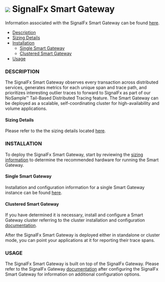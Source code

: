 # ![](https://github.com/signalfx/integrations/blob/master/signalfx-smart-gateway/img/integration_smartgateway.png) SignalFx Smart Gateway

Information associated with the SignalFx Smart Gateway can be found <a target="_blank" href="https://github.com/signalfx/integrations/tree/release/signalfx-smart-gateway">here</a>.

- [Description](#description)
- [Sizing Details](#sizing-details)
- [Installation](#installation)
    - [Single Smart Gateway](#single-smart-gateway)
    - [Clustered Smart Gateway](#clustered-smart-gateway)
- [Usage](#usage)

### DESCRIPTION

The SignalFx Smart Gateway observes every transaction across distributed services, generates metrics for each unique span and trace path, and prioritizes interesting outlier traces to forward to SignalFx as part of our NoSample™ Tail-Based Distributed Tracing feature. The Smart Gateway can be deployed as a scalable, self-coordinating cluster for high-availability and volume applications.

#### Sizing Details

Please refer to the the sizing details located <a target="_blank" href="https://docs.signalfx.com/en/latest/apm/apm-deployment/smart-gateway.html#instance-sizing">here</a>.

### INSTALLATION

To deploy the SignalFx Smart Gateway, start by reviewing the <a target="_blank" href="https://docs.signalfx.com/en/latest/apm/apm-deployment/smart-gateway.html#instance-sizing">sizing information</a> to determine the recommended hardware for running the Smart Gateway.

#### Single Smart Gateway

Installation and configuration information for a single Smart Gateway instance can be found <a target="_blank" href="https://docs.signalfx.com/en/latest/apm/apm-deployment/smart-gateway.html#install-and-configure-the-smart-gateway">here</a>.

#### Clustered Smart Gateway

If you have determined it is necessary, install and configure a Smart Gateway cluster referring to the cluster installation and configuration  <a target="_blank" href="https://docs.signalfx.com/en/latest/apm/apm-deployment/smart-gateway.html#install-and-configure-a-clustered-smart-gateway">documentation</a>.

After the SignalFx Smart Gateway is deployed either in standalone or cluster mode, you can point your applications at it for reporting their trace spans.

### USAGE

The SignalFx Smart Gateway is built on top of the SignalFx Gateway.  Please refer to the SignalFx Gateway <a target="_blank" href="https://docs.signalfx.com/en/latest/integrations/integrations-reference/integrations.signalfx.gateway.html">documentation</a> after configuring the SignalFx Smart Gateway for information on additional configuration options.
